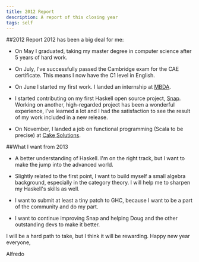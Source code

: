 ```yaml
---
title: 2012 Report
description: A report of this closing year
tags: self
---
```


##2012 Report
2012 has been a big deal for me:

* On May I graduated, taking my master degree
  in computer science after 5 years of hard work. 

* On July, I've successfully passed the Cambridge exam for
  the CAE certificate. This means I now have the C1 level in English.

* On June I started my first work. I landed an internship at [MBDA](http://www.mbda-systems.com/).

* I started contributing on my first Haskell open source project, [Snap](http://snapframework.com/).
  Working on another, high-regarded project has been a wonderful experience,
  I've learned a lot and I had the satisfaction to see the result of my work
  included in a new release.

* On November, I landed a job on functional programming (Scala to be precise)
  at [Cake Solutions](http://cakesolutions.net).

##What I want from 2013

* A better understanding of Haskell. I'm on the right track, but I want to
  make the jump into the advanced world.

* Slightly related to the first point, I want to build myself a small algebra
  background, especially in the category theory. I will help me to sharpen my
  Haskell's skills as well.

* I want to submit at least a tiny patch to GHC, because I want to be a part
  of the community and do my part.

* I want to continue improving Snap and helping Doug and the other outstanding
  devs to make it better.

I will be a hard path to take, but I think it will be rewarding.
Happy new year everyone,

Alfredo
